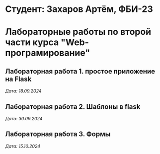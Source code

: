 # Студент: Захаров Артём, ФБИ-23

# Лабораторные работы по второй части курса "Web-програмирование"

## Лабораторная работа 1. простое приложение на Flask

*Дата: 18.09.2024*

## Лабораторная работа 2. Шаблоны в flask

*Дата: 30.09.2024*

## Лабораторная работа 3. Формы

*Дата: 15.10.2024*
